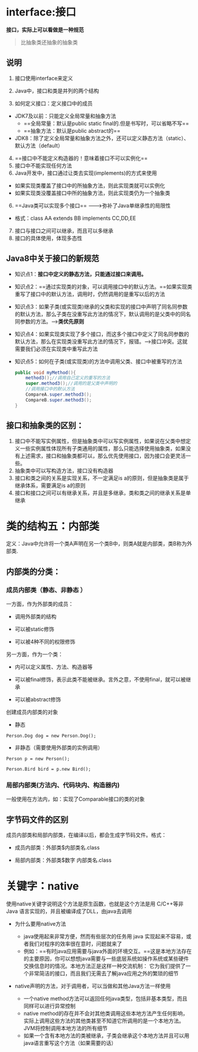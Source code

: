 # interface:接口

**接口，实际上可以看做是一种规范**

> 比抽象类还抽象的抽象类

## 说明

1. 接口使用interface来定义

2. Java中，接口和类是并列的两个结构

3. 如何定义接口：定义接口中的成员

* JDK7及以前：只能定义全局常量和抽象方法
  * ==全局常量：默认是public static final的.但是书写时，可以省略不写==
  * ==抽象方法：默认是public abstract的==
* JDK8：除了定义全局常量和抽象方法之外，还可以定义静态方法（static）、默认方法（default）

4. ==接口中不能定义构造器的！意味着接口不可以实例化==
5. 接口中不能实现任何方法
6. Java开发中，接口通过让类去实现(implements)的方式来使用

* 如果实现类覆盖了接口中的所抽象方法，则此实现类就可以实例化
* 如果实现类没覆盖接口中所的抽象方法，则此实现类仍为一个抽象类

6. ==Java类可以实现多个接口==  --->弥补了Java单继承性的局限性

* 格式：class AA extends BB implements CC,DD,EE

7. 接口与接口之间可以继承，而且可以多继承 
8. 接口的具体使用，体现多态性

## Java8中关于接口的新规范

* 知识点1：**接口中定义的静态方法，只能通过接口来调用。**

* 知识点2：==通过实现类的对象，可以调用接口中的默认方法。==如果实现类重写了接口中的默认方法，调用时，仍然调用的是重写以后的方法

* 知识点3：如果子类(或实现类)继承的父类和实现的接口中声明了同名同参数的默认方法，那么子类在没重写此方法的情况下，默认调用的是父类中的同名同参数的方法。-->**类优先原则**

* 知识点4：如果实现类实现了多个接口，而这多个接口中定义了同名同参数的默认方法，那么在实现类没重写此方法的情况下，报错。-->接口冲突。这就需要我们必须在实现类中重写此方法

* 知识点5：如何在子类(或实现类)的方法中调用父类、接口中被重写的方法

  ```java
  public void myMethod(){       
      method3();//调用自己定义的重写的方法       
      super.method3();//调用的是父类中声明的     
      //调用接口中的默认方法         
      CompareA.super.method3();          
      CompareB.super.method3();
  }
  ```

## 接口和抽象类的区别：

1. 接口中不能写实例属性，但是抽象类中可以写实例属性，如果说在父类中想定义一些实例属性体现所有子类通用的属性，那么只能选择使用抽象类，如果没有上述需求，接口和抽象类都可以，那么优先使用接口，因为接口会更灵活一些。
2. 抽象类中可以写构造方法，接口没有构造器
3. 接口和类之间的关系是实现关系，不一定满足is a的原则，但是抽象类是属于继承体系，需要满足is a的原则
4. 接口和接口之间可以有继承关系，并且是多继承，类和类之间的继承关系是单继承

# 类的结构五：内部类

定义：Java中允许将一个类A声明在另一个类B中，则类A就是内部类，类B称为外部类.

## 内部类的分类：

### 成员内部类（静态、非静态 ）

一方面，作为外部类的成员：

* 调用外部类的结构

* 可以被static修饰

* 可以被4种不同的权限修饰

另一方面，作为一个类：

* 内可以定义属性、方法、构造器等

* 可以被final修饰，表示此类不能被继承。言外之意，不使用final，就可以被继承

* 可以被abstract修饰

创建成员内部类的对象

* 静态

```Person.Dog dog = new Person.Dog();```

* 非静态（需要使用外部类的实例调用）

```Person p = new Person();```

```Person.Bird bird = p.new Bird();```

### 局部内部类(方法内、代码块内、构造器内)

一般使用在方法内，如：实现了Comparable接口的类的对象

## 字节码文件的区别

成员内部类和局部内部类，在编译以后，都会生成字节码文件。格式：

* 成员内部类：外部类$内部类名.class

* 局部内部类：外部类$数字 内部类名.class

# 关键字：native

使用native关键字说明这个方法是原生函数，也就是这个方法是用 C/C++等非 Java 语言实现的，并且被编译成了DLL，由java去调用

* 为什么要用native方法
  * java使用起来非常方便，然而有些层次的任务用 java 实现起来不容易，或者我们对程序的效率很在意时，问题就来了
  * 例如：==有时java应用需要与java外面的环境交互。==这是本地方法存在的主要原因，你可以想想java需要与一些底层系统如操作系统或某些硬件交换信息时的情况。本地方法正是这样一种交流机制： 它为我们提供了一个非常简洁的接口，而且我们无需去了解java应用之外的繁琐的细节

* native声明的方法，对于调用者，可以当做和其他Java方法一样使用
  * 一个native method方法可以返回任何java类型，包括非基本类型，而且同样可以进行异常控制
  * native method的存在并不会对其他类调用这些本地方法产生任何影响，实际上调用这些方法的其他类甚至不知道它所调用的是一个本地方法。JVM将控制调用本地方法的所有细节
  * 如果一个含有本地方法的类被继承，子类会继承这个本地方法并且可以用java语言重写这个方法（如果需要的话）

 
